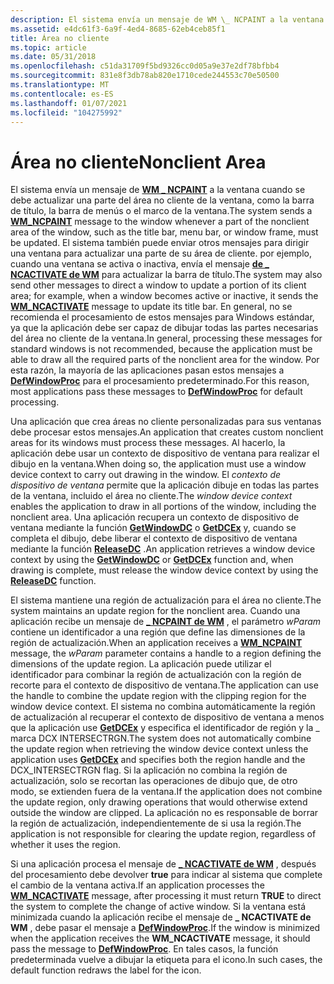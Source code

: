 ```yaml
---
description: El sistema envía un mensaje de WM \_ NCPAINT a la ventana cuando se debe actualizar una parte del área no cliente de la ventana, como la barra de título, la barra de menús o el marco de la ventana.
ms.assetid: e4dc61f3-6a9f-4ed4-8685-62eb4ceb85f1
title: Área no cliente
ms.topic: article
ms.date: 05/31/2018
ms.openlocfilehash: c51da31709f5bd9326cc0d05a9e37e2df78bfbb4
ms.sourcegitcommit: 831e8f3db78ab820e1710cede244553c70e50500
ms.translationtype: MT
ms.contentlocale: es-ES
ms.lasthandoff: 01/07/2021
ms.locfileid: "104275992"
---
```

# <a name="nonclient-area"></a><span data-ttu-id="0d13f-103">Área no cliente</span><span class="sxs-lookup"><span data-stu-id="0d13f-103">Nonclient Area</span></span>

<span data-ttu-id="0d13f-104">El sistema envía un mensaje de [**WM \_ NCPAINT**](wm-ncpaint.md) a la ventana cuando se debe actualizar una parte del área no cliente de la ventana, como la barra de título, la barra de menús o el marco de la ventana.</span><span class="sxs-lookup"><span data-stu-id="0d13f-104">The system sends a [**WM\_NCPAINT**](wm-ncpaint.md) message to the window whenever a part of the nonclient area of the window, such as the title bar, menu bar, or window frame, must be updated.</span></span> <span data-ttu-id="0d13f-105">El sistema también puede enviar otros mensajes para dirigir una ventana para actualizar una parte de su área de cliente. por ejemplo, cuando una ventana se activa o inactiva, envía el mensaje [**de \_ NCACTIVATE de WM**](../winmsg/wm-ncactivate.md) para actualizar la barra de título.</span><span class="sxs-lookup"><span data-stu-id="0d13f-105">The system may also send other messages to direct a window to update a portion of its client area; for example, when a window becomes active or inactive, it sends the [**WM\_NCACTIVATE**](../winmsg/wm-ncactivate.md) message to update its title bar.</span></span> <span data-ttu-id="0d13f-106">En general, no se recomienda el procesamiento de estos mensajes para Windows estándar, ya que la aplicación debe ser capaz de dibujar todas las partes necesarias del área no cliente de la ventana.</span><span class="sxs-lookup"><span data-stu-id="0d13f-106">In general, processing these messages for standard windows is not recommended, because the application must be able to draw all the required parts of the nonclient area for the window.</span></span> <span data-ttu-id="0d13f-107">Por esta razón, la mayoría de las aplicaciones pasan estos mensajes a [**DefWindowProc**](/windows/desktop/api/winuser/nf-winuser-defwindowproca) para el procesamiento predeterminado.</span><span class="sxs-lookup"><span data-stu-id="0d13f-107">For this reason, most applications pass these messages to [**DefWindowProc**](/windows/desktop/api/winuser/nf-winuser-defwindowproca) for default processing.</span></span>

<span data-ttu-id="0d13f-108">Una aplicación que crea áreas no cliente personalizadas para sus ventanas debe procesar estos mensajes.</span><span class="sxs-lookup"><span data-stu-id="0d13f-108">An application that creates custom nonclient areas for its windows must process these messages.</span></span> <span data-ttu-id="0d13f-109">Al hacerlo, la aplicación debe usar un contexto de dispositivo de ventana para realizar el dibujo en la ventana.</span><span class="sxs-lookup"><span data-stu-id="0d13f-109">When doing so, the application must use a window device context to carry out drawing in the window.</span></span> <span data-ttu-id="0d13f-110">El *contexto de dispositivo de ventana* permite que la aplicación dibuje en todas las partes de la ventana, incluido el área no cliente.</span><span class="sxs-lookup"><span data-stu-id="0d13f-110">The *window device context* enables the application to draw in all portions of the window, including the nonclient area.</span></span> <span data-ttu-id="0d13f-111">Una aplicación recupera un contexto de dispositivo de ventana mediante la función [**GetWindowDC**](/windows/desktop/api/Winuser/nf-winuser-getwindowdc) o [**GetDCEx**](/windows/desktop/api/Winuser/nf-winuser-getdcex) y, cuando se completa el dibujo, debe liberar el contexto de dispositivo de ventana mediante la función [**ReleaseDC**](/windows/desktop/api/Winuser/nf-winuser-releasedc) .</span><span class="sxs-lookup"><span data-stu-id="0d13f-111">An application retrieves a window device context by using the [**GetWindowDC**](/windows/desktop/api/Winuser/nf-winuser-getwindowdc) or [**GetDCEx**](/windows/desktop/api/Winuser/nf-winuser-getdcex) function and, when drawing is complete, must release the window device context by using the [**ReleaseDC**](/windows/desktop/api/Winuser/nf-winuser-releasedc) function.</span></span>

<span data-ttu-id="0d13f-112">El sistema mantiene una región de actualización para el área no cliente.</span><span class="sxs-lookup"><span data-stu-id="0d13f-112">The system maintains an update region for the nonclient area.</span></span> <span data-ttu-id="0d13f-113">Cuando una aplicación recibe un mensaje de [**\_ NCPAINT de WM**](wm-ncpaint.md) , el parámetro *wParam* contiene un identificador a una región que define las dimensiones de la región de actualización.</span><span class="sxs-lookup"><span data-stu-id="0d13f-113">When an application receives a [**WM\_NCPAINT**](wm-ncpaint.md) message, the *wParam* parameter contains a handle to a region defining the dimensions of the update region.</span></span> <span data-ttu-id="0d13f-114">La aplicación puede utilizar el identificador para combinar la región de actualización con la región de recorte para el contexto de dispositivo de ventana.</span><span class="sxs-lookup"><span data-stu-id="0d13f-114">The application can use the handle to combine the update region with the clipping region for the window device context.</span></span> <span data-ttu-id="0d13f-115">El sistema no combina automáticamente la región de actualización al recuperar el contexto de dispositivo de ventana a menos que la aplicación use [**GetDCEx**](/windows/desktop/api/Winuser/nf-winuser-getdcex) y especifica el identificador de región y la \_ marca DCX INTERSECTRGN.</span><span class="sxs-lookup"><span data-stu-id="0d13f-115">The system does not automatically combine the update region when retrieving the window device context unless the application uses [**GetDCEx**](/windows/desktop/api/Winuser/nf-winuser-getdcex) and specifies both the region handle and the DCX\_INTERSECTRGN flag.</span></span> <span data-ttu-id="0d13f-116">Si la aplicación no combina la región de actualización, solo se recortan las operaciones de dibujo que, de otro modo, se extienden fuera de la ventana.</span><span class="sxs-lookup"><span data-stu-id="0d13f-116">If the application does not combine the update region, only drawing operations that would otherwise extend outside the window are clipped.</span></span> <span data-ttu-id="0d13f-117">La aplicación no es responsable de borrar la región de actualización, independientemente de si usa la región.</span><span class="sxs-lookup"><span data-stu-id="0d13f-117">The application is not responsible for clearing the update region, regardless of whether it uses the region.</span></span>

<span data-ttu-id="0d13f-118">Si una aplicación procesa el mensaje de [**\_ NCACTIVATE de WM**](../winmsg/wm-ncactivate.md) , después del procesamiento debe devolver **true** para indicar al sistema que complete el cambio de la ventana activa.</span><span class="sxs-lookup"><span data-stu-id="0d13f-118">If an application processes the [**WM\_NCACTIVATE**](../winmsg/wm-ncactivate.md) message, after processing it must return **TRUE** to direct the system to complete the change of active window.</span></span> <span data-ttu-id="0d13f-119">Si la ventana está minimizada cuando la aplicación recibe el mensaje de **\_ NCACTIVATE de WM** , debe pasar el mensaje a [**DefWindowProc**](/windows/desktop/api/winuser/nf-winuser-defwindowproca).</span><span class="sxs-lookup"><span data-stu-id="0d13f-119">If the window is minimized when the application receives the **WM\_NCACTIVATE** message, it should pass the message to [**DefWindowProc**](/windows/desktop/api/winuser/nf-winuser-defwindowproca).</span></span> <span data-ttu-id="0d13f-120">En tales casos, la función predeterminada vuelve a dibujar la etiqueta para el icono.</span><span class="sxs-lookup"><span data-stu-id="0d13f-120">In such cases, the default function redraws the label for the icon.</span></span>

 

 
